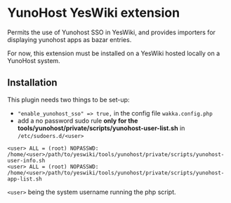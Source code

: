 # YunoHost YesWiki extension

Permits the use of Yunohost SSO in YesWiki, and provides importers for displaying yunohost apps as bazar entries.

For now, this extension must be installed on a YesWiki hosted locally on a YunoHost system.

## Installation

This plugin needs two things to be set-up:

- `"enable_yunohost_sso" => true,` in the config file `wakka.config.php`
- add a no password sudo rule **only for the tools/yunohost/private/scripts/yunohost-user-list.sh** in `/etc/sudoers.d/<user>`

```
<user> ALL = (root) NOPASSWD: /home/<user>/path/to/yeswiki/tools/yunohost/private/scripts/yunohost-user-info.sh
<user> ALL = (root) NOPASSWD: /home/<user>/path/to/yeswiki/tools/yunohost/private/scripts/yunohost-app-list.sh
```

`<user>` being the system username running the php script.